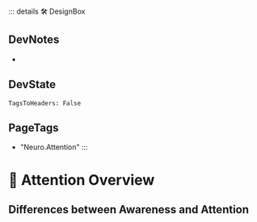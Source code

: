 ::: details 🛠 <dev>DesignBox</dev>

## DevNotes

-

## DevState

`TagsToHeaders: False`



<h2>PageTags</h2>

- "Neuro.Attention"
:::

# 💜 <neuro>Attention Overview</neuro>

## Differences between Awareness and Attention